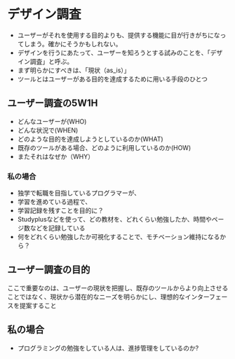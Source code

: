 # デザイン調査
+ ユーザーがそれを使用する目的よりも、提供する機能に目が行きがちになってしまう。確かにそうかもしれない。
+ デザインを行うにあたって、ユーザーを知ろうとする試みのことを、「デザイン調査」と呼ぶ。
+ まず明らかにすべきは、「現状（as_is）」
+ ツールとはユーザーがある目的を達成するために用いる手段のひとつ

## ユーザー調査の5W1H
+ どんなユーザーが(WHO)
+ どんな状況で(WHEN)
+ どのような目的を達成しようとしているのか(WHAT)
+ 既存のツールがある場合、どのように利用しているのか(HOW)
+ またそれはなぜか（WHY）

### 私の場合
+ 独学で転職を目指しているプログラマーが、
+ 学習を進めている過程で、
+ 学習記録を残すことを目的に？
+ Studyplusなどを使って、どの教材を、どれくらい勉強したか、時間やページ数などを記録している
+ 何をどれくらい勉強したか可視化することで、モチベーション維持になるから？

## ユーザー調査の目的
ここで重要なのは、ユーザーの現状を把握し、既存のツールからより向上させることではなく、現状から潜在的なニーズを明らかにし、理想的なインターフェースを提案すること

## 私の場合
+ プログラミングの勉強をしている人は、進捗管理をしているのか?
